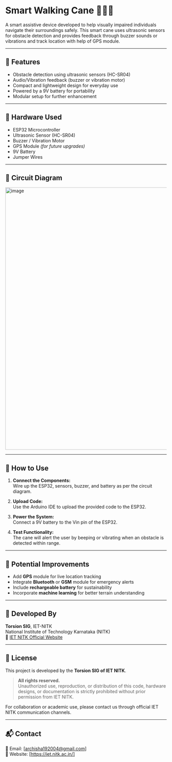 # Smart Walking Cane 🚶‍♂️🦯

A smart assistive device developed to help visually impaired individuals navigate their surroundings safely. This smart cane uses ultrasonic sensors for obstacle detection and provides feedback through buzzer sounds or vibrations and track location with help of GPS module.

---

## 🔧 Features

- Obstacle detection using ultrasonic sensors (HC-SR04)
- Audio/Vibration feedback (buzzer or vibration motor)
- Compact and lightweight design for everyday use
- Powered by a 9V battery for portability
- Modular setup for further enhancement

---

## 🧰 Hardware Used

- ESP32 Microcontroller  
- Ultrasonic Sensor (HC-SR04)  
- Buzzer / Vibration Motor  
- GPS Module *(for future upgrades)*  
- 9V Battery  
- Jumper Wires  

---

## 🔌 Circuit Diagram
  
<img width="1225" height="817" alt="image" src="https://github.com/user-attachments/assets/bd5fbeed-dc21-4145-b2a1-05fad344e750" />


---

## 🚀 How to Use

1. **Connect the Components:**  
   Wire up the ESP32, sensors, buzzer, and battery as per the circuit diagram.

2. **Upload Code:**  
   Use the Arduino IDE to upload the provided code to the ESP32.

3. **Power the System:**  
   Connect a 9V battery to the Vin pin of the ESP32.

4. **Test Functionality:**  
   The cane will alert the user by beeping or vibrating when an obstacle is detected within range.

---

## 🌟 Potential Improvements

- Add **GPS** module for live location tracking  
- Integrate **Bluetooth** or **GSM** module for emergency alerts  
- Include **rechargeable battery** for sustainability  
- Incorporate **machine learning** for better terrain understanding

---

## 🏫 Developed By

**Torsion SIG**, IET-NITK  
National Institute of Technology Karnataka (NITK)  
🔗 [IET NITK Official Website](https://www.nitk.ac.in)

---

## 📜 License

This project is developed by the **Torsion SIG of IET NITK**.

> **All rights reserved.**  
> Unauthorized use, reproduction, or distribution of this code, hardware designs, or documentation is strictly prohibited without prior permission from IET NITK.

For collaboration or academic use, please contact us through official IET NITK communication channels.

---

## 📬 Contact

📧 Email: [archisha192004@gmail.com]  
🔗 Website: [https://iet.nitk.ac.in/]  
